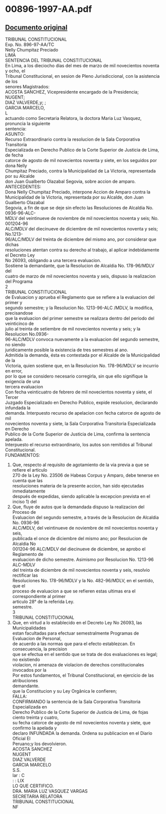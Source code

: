 
00896-1997-AA.pdf
=================
  
[Documento original](https://tc.gob.pe/jurisprudencia/1998/00896-1997-AA.pdf)  
---  
TRIBUNAL CONSTITUCIONAL  
Exp. No. 896-97-AA/TC  
Nelly Chumpitaz Preciado  
LIMA  
SENTENCIA DEL TRIBUNAL CONSTITUCIONAL  
En Lima, a los dieciocho dias del mes de marzo de mil novecientos noventa y ocho, el  
Tribunal Constitucional, en sesion de Pleno Jurisdiccional, con la asistencia de los  
senores Magistrados:  
ACOSTA SANCHEZ, Vicepresidente encargado de la Presidencia;  
NUGENT;  
DIAZ VALVERDE,y; ;  
GARCIA MARCELO,  
L  
actuando como Secretaria Relatora, la doctora Maria Luz Vasquez, pronuncia la siguiente  
sentencia:  
ASUNTO:  
Recurso Extraordinario contra la resolucion de la Sala Corporativa Transitoria  
Especializada en Derecho Publico de la Corte Superior de Justicia de Lima, de fecha  
catorce de agosto de mil novecientos noventa y siete, en los seguidos por dona Nelly  
Chumpitaz Preciado, contra la Municipalidad de La Victoria, representada por su Alcalde  
don Juan Gualberto Olazabal Segovia, sobre accion de amparo.  
ANTECEDENTES:  
Dona Nelly Chumpitaz Preciado, interpone Accion de Amparo contra la  
Municipalidad de la Victoria, representada por su Alcalde, don Juan Gualberto Olazabal  
Segovia, a fin de que se deje sin efecto las Resoluciones de Alcaldia No. 0936-96-ALC-  
MDLV del veintinueve de noviembre de mil novecientos noventa y seis; No. 001204-96  
ALC/MDLV del diecinueve de diciembre de mil novecientos noventa y seis; No.1213-  
96/ALC/MDLV del treinta de diciembre del mismo ano, por considerar que dichas  
resoluciones atentan contra su derecho al trabajo, al aplicar indebidamente el Decreto Ley  
No 26093, obligando a una tercera evaluacion.  
Sostiene la demandante, que la Resolucion de Alcaldia No. 178-96/MDLV del  
cuatro de marzo de mil novecientos noventa y seis, dispuso la realizacion del Programa  
2  
TRIBUNAL CONSTITUCIONAL  
de Evaluacion y aprueba el Reglamento que se refiere a la evaluacion del primer y  
segundo semestre; y la Resolucion No. 1213-96-ALC /MDLV, la modifica, precisandose  
que la evaluacion del primer semestre se realizara dentro del periodo del veinticinco de  
julio al treinta de setiembre de mil novecientos noventa y seis; y la Resolucion No.0936-  
96-ALC/MDLV convoca nuevamente a la evaluacion del segundo semestre, no siendo  
juridicamente posible la existencia de tres semestres al ano.  
Admitida la demanda, ésta es contestada por el Alcalde de la Municipalidad de la  
Victoria, quien sostiene que, en la Resolucion No. 178-96/MDLV se incurrio en error,  
por lo que se considero necesario corregirla, sin que ello signifique la exigencia de una  
tercera evaluacion  
Con fecha veinticuatro de febrero de mil novecientos noventa y siete, el Tercer  
Juzgado Especializado en Derecho Publico, expide resolucion, declarando infundada la  
demanda. Interpuesto recurso de apelacion con fecha catorce de agosto de mil  
novecientos noventa y siete, la Sala Corporativa Transitoria Especializada en Derecho  
Publico de la Corte Superior de Justicia de Lima, confirma la sentencia apelada.  
Interpuesto el recurso extraordinario, los autos son remitidos al Tribunal  
Constitucional.  
FUNDAMENTOS:  
1. Que, respecto al requisito de agotamiento de la via previa a que se refiere el articulo  
270 de la Ley No. 23506 de Habeas Corpus y Amparo, debe tenerse en cuenta que las  
resoluciones materia de la presente accion, han sido ejecutadas inmediatamente  
después de expedidas, siendo aplicable la excepcion prevista en el inciso 1) del  
2. Que, fluye de autos que la demandada dispuso la realizacion del Proceso de  
Evaluacion del segundo semestre, a través de la Resolucion de Alcaldia No. 0936-96  
ALC/MDLV, del veintinueve de noviembre de mil novecientos noventa y seis,  
publicada el once de diciembre del mismo ano; por Resolucion de Alcaldia No  
001204-96 ALC/MDLV del diecinueve de diciembre, se aprobo el Reglamento de  
evaluacion de dicho semestre. Asimismo por Resolucion No. 1213-96 ALC-MDLV  
del treinta de diciembre de mil novecientos noventa y seis, resolvio rectificar las  
Resoluciones No. 178-96/MDLV y la No. 482-96/MDLV, en el sentido, que el  
proceso de evaluacion a que se refieren estas ultimas era el correspondiente al primer  
articulo 28° de la referida Ley.  
semestre.  
3  
TRIBUNAL CONSTITUCIONAL  
3. Que, en virtud a lo establecido en el Decreto Ley No 26093, las Municipalidades  
estan facultadas para efectuar semestralmente Programas de Evaluacion de Personal,  
de acuerdo a las normas que para el efecto establezcan. En consecuencia, la precision  
que se efectua en el sentido que se trata de dos evaluaciones es legal; no existiendo  
violacion, ni amenaza de violacion de derechos constitucionales invocados por la  
Por estos fundamentos, el Tribunal Constitucional, en ejercicio de las atribuciones  
demandante.  
que la Constitucion y su Ley Orgânica le confieren;  
FALLA:  
CONFIRMANDO la sentencia de la Sala Corporativa Transitoria Especializada en  
Derecho Publico de la Corte Superior de Justicia de Lima, de fojas ciento treinta y cuatro,  
su fecha catorce de agosto de mil novecientos noventa y siete, que confirmo la apelada y  
declaro INFUNDADA la demanda. Ordena su publicacion en el Diario Oficial El  
Peruano;y los devolvieron.  
ACOSTA SANCHEZ  
NUGENT  
DIAZ VALVERDE  
GARCIA MARCELO  
S.S.  
lar : C  
: : LIX  
LO QUE CERTIFICO.  
DRA. MARIA LUZ VASQUEZ VARGAS  
SECRETARIA RELATORA  
TRIBUNAL CONSTITUCIONAL  
NF